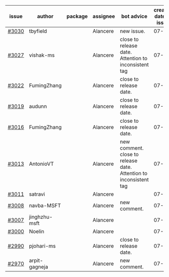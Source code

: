 | issue | author | package | assignee | bot advice | created date of issue | target release date | date from target |
| ------ | ------ | ------ | ------ | ------ | ------ | ------ | :-----: |
| [#3030](https://github.com/Azure/sdk-release-request/issues/3030) | tbyfield |  | Alancere | new issue. | 07-21 | 08-03 |  |
| [#3027](https://github.com/Azure/sdk-release-request/issues/3027) | vishak-ms |  | Alancere | close to release date.  Attention to inconsistent tag | 07-21 | 07-25 | 2 |
| [#3022](https://github.com/Azure/sdk-release-request/issues/3022) | FumingZhang |  | Alancere | close to release date.  | 07-21 | 07-25 | 2 |
| [#3019](https://github.com/Azure/sdk-release-request/issues/3019) | audunn |  | Alancere | close to release date.  | 07-20 | 07-22 | 0 |
| [#3016](https://github.com/Azure/sdk-release-request/issues/3016) | FumingZhang |  | Alancere | close to release date.  | 07-20 | 07-22 | 0 |
| [#3013](https://github.com/Azure/sdk-release-request/issues/3013) | AntonioVT |  | Alancere | new comment. close to release date.  Attention to inconsistent tag | 07-19 | 07-22 | 0 |
| [#3011](https://github.com/Azure/sdk-release-request/issues/3011) | satravi |  | Alancere |  | 07-19 | 07-27 |  |
| [#3008](https://github.com/Azure/sdk-release-request/issues/3008) | navba-MSFT |  | Alancere | new comment. | 07-19 | 08-02 |  |
| [#3007](https://github.com/Azure/sdk-release-request/issues/3007) | jinghzhu-msft |  | Alancere |  | 07-19 | 08-08 |  |
| [#3000](https://github.com/Azure/sdk-release-request/issues/3000) | Noelin |  | Alancere |  | 07-14 | 08-01 |  |
| [#2990](https://github.com/Azure/sdk-release-request/issues/2990) | pjohari-ms |  | Alancere | close to release date.  | 07-12 | 07-25 | 2 |
| [#2970](https://github.com/Azure/sdk-release-request/issues/2970) | arpit-gagneja |  | Alancere | new comment. | 07-04 | 09-30 |  |

